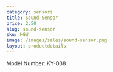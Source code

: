 ```yaml
---
category: sensors
title: Sound Sensor
price: 2.50
slug: sound-sensor
sku: HGW
image: /images/sales/sound-sensor.png
layout: productdetails
---
```

Model Number: KY-038